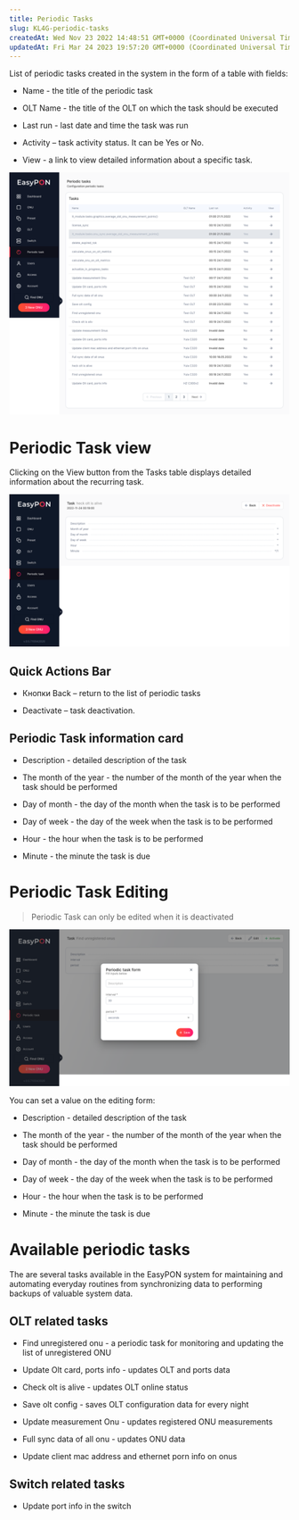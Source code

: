 ```yaml
---
title: Periodic Tasks
slug: KL4G-periodic-tasks
createdAt: Wed Nov 23 2022 14:48:51 GMT+0000 (Coordinated Universal Time)
updatedAt: Fri Mar 24 2023 19:57:20 GMT+0000 (Coordinated Universal Time)
---
```


List of periodic tasks created in the system in the form of a table with fields:

*   Name - the title of the periodic task

*   OLT Name - the title of the OLT on which the task should be executed

*   Last run - last date and time the task was run

*   Activity – task activity status. It can be Yes or No.

*   View - a link to view detailed information about a specific task.

![Tasks list](.gitbook/assets/3sLVjT2Vh1H7nk80U50mo_screencapture-ep-stg-disoft-dev-periodic-task-2022-11-24-002058.png)

# Periodic Task view

Clicking on the View button from the Tasks table displays detailed information about the recurring task.&#x20;

![Periodic Task page](.gitbook/assets/YzshMW0B9dgKQFYiSgR4Z_screencapture-ep-stg-disoft-dev-periodic-task-87-info-2022-11-24-002147.png)

## Quick Actions Bar

*   Кнопки Back – return to the list of periodic tasks

*   Deactivate – task deactivation.

## Periodic Task information card

*   Description - detailed description of the task

*   The month of the year - the number of the month of the year when the task should be performed

*   Day of month - the day of the month when the task is to be performed

*   Day of week - the day of the week when the task is to be performed

*   Hour - the hour when the task is to be performed

*   Minute - the minute the task is due

# Periodic Task Editing

> Periodic Task can only be edited when it is deactivated

![Periodic Task editing form](.gitbook/assets/nh47Z8HdMJqJ2SG13ExG1_screencapture-ep-stg-disoft-dev-periodic-task-130-info-2022-12-04-230834.png)

You can set a value on the editing form:

*   Description - detailed description of the task

*   The month of the year - the number of the month of the year when the task should be performed

*   Day of month - the day of the month when the task is to be performed

*   Day of week - the day of the week when the task is to be performed

*   Hour - the hour when the task is to be performed

*   Minute - the minute the task is due

# Available periodic tasks

The are several tasks available in the EasyPON system for maintaining and automating everyday routines from synchronizing data to performing backups of valuable system data.

## OLT related tasks

*   Find unregistered onu - a periodic task for monitoring and updating the list of unregistered ONU

*   Update Olt card, ports info - updates OLT and ports data

*   Check olt is alive - updates OLT online status

*   Save olt config - saves OLT configuration data for every night

*   Update measurement Onu - updates registered ONU measurements

*   Full sync data of all onu - updates ONU data

*   Update client mac address and ethernet porn info on onus

## Switch related tasks

*   Update port info in the switch

